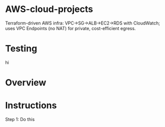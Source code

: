 # AWS-cloud-projects
Terraform-driven AWS infra: VPC→SG→ALB→EC2→RDS with CloudWatch; uses VPC Endpoints (no NAT) for private, cost-efficient egress.

# Testing

hi

# Overview

<PUT PNG PICTURE HERE>


# Instructions

Step 1: Do this 
